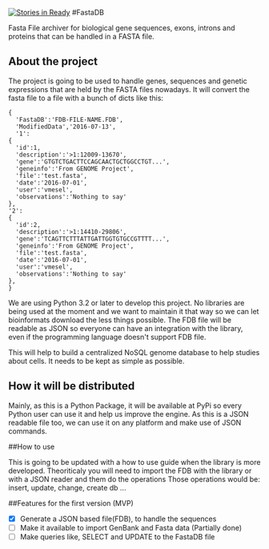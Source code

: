 [![Stories in Ready](https://badge.waffle.io/vmesel/FastaDB.png?label=ready&title=Ready)](https://waffle.io/vmesel/FastaDB)
#FastaDB

Fasta File archiver for biological gene sequences, exons, introns and proteins that can be handled in a FASTA file.


## About the project

The project is going to be used to handle genes, sequences and genetic expressions that are held by the FASTA files nowadays. It will convert the fasta file to a file with a bunch of dicts like this:
```
{
  'FastaDB':'FDB-FILE-NAME.FDB',
  'ModifiedData','2016-07-13',
  '1':
{
  'id':1,
  'description':'>1:12009-13670',
  'gene':'GTGTCTGACTTCCAGCAACTGCTGGCCTGT...',
  'geneinfo':'From GENOME Project',
  'file':'test.fasta',
  'date':'2016-07-01',
  'user':'vmesel',
  'observations':'Nothing to say'
},
'2':
{
  'id':2,
  'description':'>1:14410-29806',
  'gene':'TCAGTTCTTTATTGATTGGTGTGCCGTTTT...',
  'geneinfo':'From GENOME Project',
  'file':'test.fasta',
  'date':'2016-07-01',
  'user':'vmesel',
  'observations':'Nothing to say'
},
}
```
We are using Python 3.2 or later to develop this project. No libraries are being used at the moment and we want to maintain it that way so we can let bioinformats download the less things possible. The FDB file will be readable as JSON so everyone can have an integration with the library, even if the programming language doesn't support FDB file.

This will help to build a centralized NoSQL genome database to help studies about cells. It needs to be kept as simple as possible.

## How it will be distributed

Mainly, as this is a Python Package, it will be available at PyPi so every Python user can use it and help us improve the engine. As this is a JSON readable file too, we can use it on any platform and make use of JSON commands.

##How to use

This is going to be updated with a how to use guide when the library is more developed.
Theoriticaly you will need to import the FDB with the library or with a JSON reader and them do the operations
Those operations would be: insert, update, change, create db ...

##Features for the first version (MVP)

- [X] Generate a JSON based file(FDB), to handle the sequences
- [ ] Make it available to import GenBank and Fasta data (Partially done)
- [ ] Make queries like, SELECT and UPDATE to the FastaDB file
